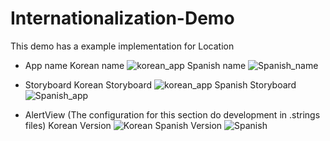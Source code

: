 # Internationalization-Demo
This demo has a example implementation for Location

- App name
Korean name
![korean_app](https://github.com/orbismobile/Internationalization-Demo/blob/master/screens/korean_icon.png)
Spanish name
![Spanish_name](https://github.com/orbismobile/Internationalization-Demo/blob/master/screens/spanish_icon.png)

- Storyboard
Korean Storyboard
![korean_app](https://github.com/orbismobile/Internationalization-Demo/blob/master/screens/korean_table.jpg)
Spanish Storyboard
![Spanish_app](https://github.com/orbismobile/Internationalization-Demo/blob/master/screens/spanish_table.jpg)

- AlertView (The configuration for this section do development in .strings files)
Korean Version
![Korean](https://github.com/orbismobile/Internationalization-Demo/blob/master/screens/korean_alert.jpg)
Spanish Version
![Spanish](https://github.com/orbismobile/Internationalization-Demo/blob/master/screens/spanish_alert.jpg)
